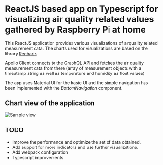 # ReactJS based app on Typescript for visualizing air quality related values gathered by Raspberry Pi at home

This ReactJS application provides various visualizations of airquality related measurement data. The charts used for visualizations are based on the library [Recharts](http://recharts.org/en-US).

Apollo Client connects to the GraphQL API and fetches the air quality measurement data from there (array of measurement objects with a timestamp string as well as temperature and humidity as float values).

The app uses Material UI for the basic UI and the simple navigation has been implemented with the _BottomNavigation_ component.

## Chart view of the application

![Sample view](https://user-images.githubusercontent.com/1672059/75363137-fcb2ed00-58b9-11ea-916d-ef7901e8a4d1.png)

## TODO

- Improve the performance and optimize the set of data obtained.
- Add support for more indicators and use further visualizations.
- Add webpack configuration
- Typescript improvements
